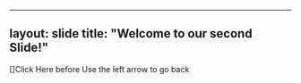 ----
layout: slide
title: "Welcome to our second Slide!"
---
[]Click Here before
Use the left arrow to go back
